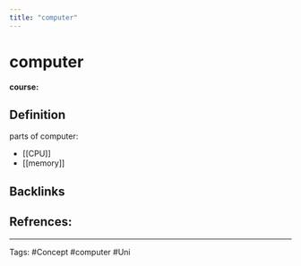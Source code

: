 ```yaml
---
title: "computer"
---
```


# computer
**course:**
## Definition
parts of computer:
- [[CPU]]
- [[memory]] 
## Backlinks

## Refrences:

---
Tags: #Concept #computer #Uni 